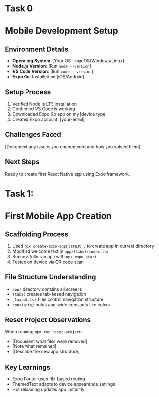 # Task 0

# Mobile Development Setup

## Environment Details
- **Operating System**: [Your OS - macOS/Windows/Linux]
- **Node.js Version**: [Run `node --version`]
- **VS Code Version**: [Run `code --version`]
- **Expo Go**: Installed on [iOS/Android]

## Setup Process
1. Verified Node.js LTS installation
2. Confirmed VS Code is working
3. Downloaded Expo Go app on my [device type]
4. Created Expo account: [your-email]

## Challenges Faced
[Document any issues you encountered and how you solved them]

## Next Steps
Ready to create first React Native app using Expo framework.

# Task 1:

# First Mobile App Creation

## Scaffolding Process
1. Used `npx create-expo-app@latest .` to create app in current directory
2. Modified welcome text in `app/(tabs)/index.tsx`
3. Successfully ran app with `npx expo start`
4. Tested on device via QR code scan

## File Structure Understanding
- `app/` directory contains all screens
- `(tabs)` creates tab-based navigation
- `_layout.tsx` files control navigation structure
- `constants/` holds app-wide constants like colors

## Reset Project Observations
When running `npm run reset-project`:
- [Document what files were removed]
- [Note what remained]
- [Describe the new app structure]

## Key Learnings
- Expo Router uses file-based routing
- ThemedText adapts to device appearance settings
- Hot reloading updates app instantly